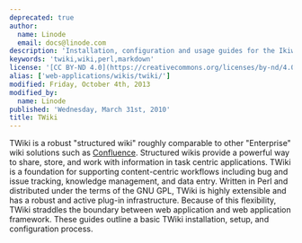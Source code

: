 ```yaml
---
deprecated: true
author:
  name: Linode
  email: docs@linode.com
description: 'Installation, configuration and usage guides for the Ikiwiki wiki system.'
keywords: 'twiki,wiki,perl,markdown'
license: '[CC BY-ND 4.0](https://creativecommons.org/licenses/by-nd/4.0)'
alias: ['web-applications/wikis/twiki/']
modified: Friday, October 4th, 2013
modified_by:
  name: Linode
published: 'Wednesday, March 31st, 2010'
title: TWiki
---
```




TWiki is a robust "structured wiki" roughly comparable to other "Enterprise" wiki solutions such as [Confluence](/content/websites/wikis/confluence-on-debian-5-lenny). Structured wikis provide a powerful way to share, store, and work with information in task centric applications. TWiki is a foundation for supporting content-centric workflows including bug and issue tracking, knowledge management, and data entry. Written in Perl and distributed under the terms of the GNU GPL, TWiki is highly extensible and has a robust and active plug-in infrastructure. Because of this flexibility, TWiki straddles the boundary between web application and web application framework. These guides outline a basic TWiki installation, setup, and configuration process.



